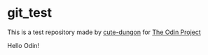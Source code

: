 # git_test

This is a test repository made by [cute-dungon](https://github.com/cute-dungon) for [The Odin Project](https://www.theodinproject.com/)

Hello Odin!
